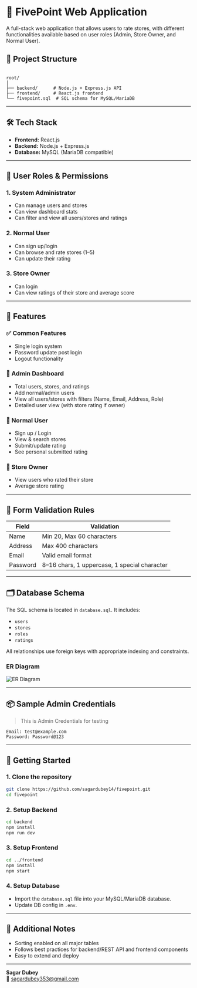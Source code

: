 # 🛒 FivePoint Web Application

A full-stack web application that allows users to rate stores, with different functionalities available based on user roles (Admin, Store Owner, and Normal User).

## 📁 Project Structure

```

root/
│
├── backend/      # Node.js + Express.js API
├── frontend/     # React.js frontend
└── fivepoint.sql  # SQL schema for MySQL/MariaDB

````

---

## 🛠️ Tech Stack

- **Frontend:** React.js
- **Backend:** Node.js + Express.js
- **Database:** MySQL (MariaDB compatible)

---

## 🔐 User Roles & Permissions

### 1. **System Administrator**
- Can manage users and stores
- Can view dashboard stats
- Can filter and view all users/stores and ratings

### 2. **Normal User**
- Can sign up/login
- Can browse and rate stores (1–5)
- Can update their rating

### 3. **Store Owner**
- Can login
- Can view ratings of their store and average score

---

## 📌 Features

### ✅ Common Features
- Single login system
- Password update post login
- Logout functionality

### 👤 Admin Dashboard
- Total users, stores, and ratings
- Add normal/admin users
- View all users/stores with filters (Name, Email, Address, Role)
- Detailed user view (with store rating if owner)

### 🧍 Normal User
- Sign up / Login
- View & search stores
- Submit/update rating
- See personal submitted rating

### 🏪 Store Owner
- View users who rated their store
- Average store rating

---

## 🧪 Form Validation Rules

| Field    | Validation                                   |
|----------|----------------------------------------------|
| Name     | Min 20, Max 60 characters                    |
| Address  | Max 400 characters                           |
| Email    | Valid email format                           |
| Password | 8–16 chars, 1 uppercase, 1 special character |

---

## 🗂️ Database Schema

The SQL schema is located in `database.sql`. It includes:

- `users`
- `stores`
- `roles`
- `ratings`

All relationships use foreign keys with appropriate indexing and constraints.

### ER Diagram

![ER Diagram](ER-Diagram.png)

---

## 📦 Sample Admin Credentials
> This is Admin Credentials for testing
```env
Email: test@example.com
Password: Password@123
````

---

## 🚀 Getting Started

### 1. Clone the repository

```bash
git clone https://github.com/sagardubey14/fivepoint.git
cd fivepoint
```

### 2. Setup Backend

```bash
cd backend
npm install
npm run dev
```

### 3. Setup Frontend

```bash
cd ../frontend
npm install
npm start
```

### 4. Setup Database

* Import the `database.sql` file into your MySQL/MariaDB database.
* Update DB config in `.env`.

---

## 🧠 Additional Notes

* Sorting enabled on all major tables
* Follows best practices for backend/REST API and frontend components
* Easy to extend and deploy


---

**Sagar Dubey**  
📧 [sagardubey353@gmail.com](mailto:sagardubey353@gmail.com)
